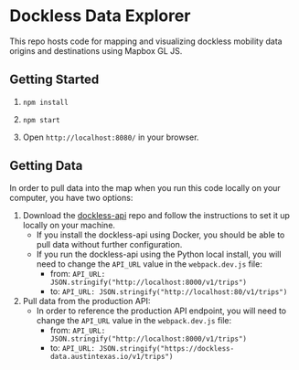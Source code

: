 # Dockless Data Explorer

This repo hosts code for mapping and visualizing dockless mobility data origins and destinations using Mapbox GL JS.

## Getting Started

1.  `npm install`

1.  `npm start`

1.  Open `http://localhost:8080/` in your browser.

## Getting Data

In order to pull data into the map when you run this code locally on your computer, you have two options:

1.  Download the [dockless-api](https://github.com/cityofaustin/dockless-api) repo and follow the instructions to set it up locally on your machine.
    - If you install the dockless-api using Docker, you should be able to pull data without further configuration.
    - If you run the dockless-api using the Python local install, you will need to change the `API_URL` value in the `webpack.dev.js` file:
      - from: `API_URL: JSON.stringify("http://localhost:8000/v1/trips")`
      - to: `API_URL: JSON.stringify("http://localhost:80/v1/trips")`
2.  Pull data from the production API:
    - In order to reference the production API endpoint, you will need to change the `API_URL` value in the `webpack.dev.js` file:
      - from: `API_URL: JSON.stringify("http://localhost:8000/v1/trips")`
      - to: `API_URL: JSON.stringify("https://dockless-data.austintexas.io/v1/trips")`


